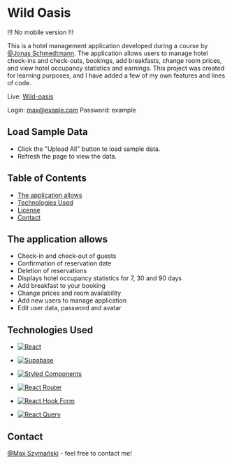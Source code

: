 
# Wild Oasis

!!! No mobile version !!!

This is a hotel management application developed during a course by [@Jonas Schmedtmann](https://github.com/jonasschmedtmann).
The application allows users to manage hotel check-ins and check-outs, bookings, add breakfasts, change room prices, and view hotel occupancy statistics and earnings. 
This project was created for learning purposes, and I have added a few of my own features and lines of code.

Live: [Wild-oasis](https://bookings-wild.netlify.app)

Login: max@exaple.com
Password: example


## Load Sample Data

- Click the "Upload All" button to load sample data.
- Refresh the page to view the data.



## Table of Contents


- [The application allows](#the-application-allows)
- [Technologies Used](#technologies-used)
- [License](#license)
- [Contact](#contact)



## The application allows

- Check-in and check-out of guests
- Confirmation of reservation date
- Deletion of reservations
- Displays hotel occupancy statistics for 7, 30 and 90 days
- Add breakfast to your booking
- Change prices and room availability
- Add new users to manage application
- Edit user data, password and avatar



## Technologies Used

- [![React](https://img.shields.io/badge/react-%2320232a.svg?style=for-the-badge&logo=react&logoColor=%2361DAFB)](https://react.dev)
  
- [![Supabase](https://img.shields.io/badge/Supabase-3ECF8E?style=for-the-badge&logo=supabase&logoColor=white)](https://supabase.com/)
  
- [![Styled Components](https://img.shields.io/badge/styled--components-DB7093?style=for-the-badge&logo=styled-components&logoColor=white)](https://styled-components.com/)
  
- [![React Router](https://img.shields.io/badge/React_Router-CA4245?style=for-the-badge&logo=react-router&logoColor=white)](https://reactrouter.com/en/main)
  
- [![React Hook Form](https://img.shields.io/badge/React%20Hook%20Form-%23EC5990.svg?style=for-the-badge&logo=reacthookform&logoColor=white)](https://react-hook-form.com/)
  
- [![React Query](https://img.shields.io/badge/-React%20Query-FF4154?style=for-the-badge&logo=react%20query&logoColor=white)](https://tanstack.com/query/latest)

  

## Contact

[@Max Szymański](https://maxszymanski.pl) - feel free to contact me!
